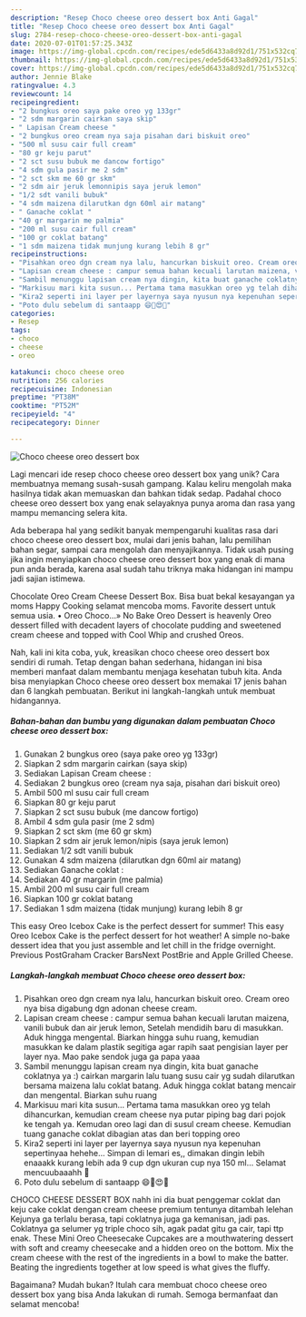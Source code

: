 ```yaml
---
description: "Resep Choco cheese oreo dessert box Anti Gagal"
title: "Resep Choco cheese oreo dessert box Anti Gagal"
slug: 2784-resep-choco-cheese-oreo-dessert-box-anti-gagal
date: 2020-07-01T01:57:25.343Z
image: https://img-global.cpcdn.com/recipes/ede5d6433a8d92d1/751x532cq70/choco-cheese-oreo-dessert-box-foto-resep-utama.jpg
thumbnail: https://img-global.cpcdn.com/recipes/ede5d6433a8d92d1/751x532cq70/choco-cheese-oreo-dessert-box-foto-resep-utama.jpg
cover: https://img-global.cpcdn.com/recipes/ede5d6433a8d92d1/751x532cq70/choco-cheese-oreo-dessert-box-foto-resep-utama.jpg
author: Jennie Blake
ratingvalue: 4.3
reviewcount: 14
recipeingredient:
- "2 bungkus oreo saya pake oreo yg 133gr"
- "2 sdm margarin cairkan saya skip"
- " Lapisan Cream cheese "
- "2 bungkus oreo cream nya saja pisahan dari biskuit oreo"
- "500 ml susu cair full cream"
- "80 gr keju parut"
- "2 sct susu bubuk me dancow fortigo"
- "4 sdm gula pasir me 2 sdm"
- "2 sct skm me 60 gr skm"
- "2 sdm air jeruk lemonnipis saya jeruk lemon"
- "1/2 sdt vanili bubuk"
- "4 sdm maizena dilarutkan dgn 60ml air matang"
- " Ganache coklat "
- "40 gr margarin me palmia"
- "200 ml susu cair full cream"
- "100 gr coklat batang"
- "1 sdm maizena tidak munjung kurang lebih 8 gr"
recipeinstructions:
- "Pisahkan oreo dgn cream nya lalu, hancurkan biskuit oreo. Cream oreo nya bisa digabung dgn adonan cheese cream."
- "Lapisan cream cheese : campur semua bahan kecuali larutan maizena, vanili bubuk dan air jeruk lemon, Setelah mendidih baru di masukkan. Aduk hingga mengental. Biarkan hingga suhu ruang, kemudian masukkan ke dalam plastik segitiga agar rapih saat pengisian layer per layer nya. Mao pake sendok juga ga papa yaaa"
- "Sambil menunggu lapisan cream nya dingin, kita buat ganache coklatnya ya :) cairkan margarin lalu tuang susu cair yg sudah dilarutkan bersama maizena lalu coklat batang. Aduk hingga coklat batang mencair dan mengental. Biarkan suhu ruang"
- "Markisuu mari kita susun... Pertama tama masukkan oreo yg telah dihancurkan, kemudian cream cheese nya putar piping bag dari pojok ke tengah ya. Kemudan oreo lagi dan di susul cream cheese. Kemudian tuang ganache coklat dibagian atas dan beri topping oreo"
- "Kira2 seperti ini layer per layernya saya nyusun nya kepenuhan sepertinyaa hehehe... Simpan di lemari es,, dimakan dingin lebih enaaakk kurang lebih ada 9 cup dgn ukuran cup nya 150 ml... Selamat mencuubaaahh 🥰"
- "Poto dulu sebelum di santaapp 😄💋😍🥰"
categories:
- Resep
tags:
- choco
- cheese
- oreo

katakunci: choco cheese oreo 
nutrition: 256 calories
recipecuisine: Indonesian
preptime: "PT38M"
cooktime: "PT52M"
recipeyield: "4"
recipecategory: Dinner

---
```



![Choco cheese oreo dessert box](https://img-global.cpcdn.com/recipes/ede5d6433a8d92d1/751x532cq70/choco-cheese-oreo-dessert-box-foto-resep-utama.jpg)

Lagi mencari ide resep choco cheese oreo dessert box yang unik? Cara membuatnya memang susah-susah gampang. Kalau keliru mengolah maka hasilnya tidak akan memuaskan dan bahkan tidak sedap. Padahal choco cheese oreo dessert box yang enak selayaknya punya aroma dan rasa yang mampu memancing selera kita.

Ada beberapa hal yang sedikit banyak mempengaruhi kualitas rasa dari choco cheese oreo dessert box, mulai dari jenis bahan, lalu pemilihan bahan segar, sampai cara mengolah dan menyajikannya. Tidak usah pusing jika ingin menyiapkan choco cheese oreo dessert box yang enak di mana pun anda berada, karena asal sudah tahu triknya maka hidangan ini mampu jadi sajian istimewa.

Chocolate Oreo Cream Cheese Dessert Box. Bisa buat bekal kesayangan ya moms Happy Cooking selamat mencoba moms. Favorite dessert untuk semua usia. • Oreo Choco…» No Bake Oreo Dessert is heavenly Oreo dessert filled with decadent layers of chocolate pudding and sweetened cream cheese and topped with Cool Whip and crushed Oreos.


Nah, kali ini kita coba, yuk, kreasikan choco cheese oreo dessert box sendiri di rumah. Tetap dengan bahan sederhana, hidangan ini bisa memberi manfaat dalam membantu menjaga kesehatan tubuh kita. Anda bisa menyiapkan Choco cheese oreo dessert box memakai 17 jenis bahan dan 6 langkah pembuatan. Berikut ini langkah-langkah untuk membuat hidangannya.

<!--inarticleads1-->

##### Bahan-bahan dan bumbu yang digunakan dalam pembuatan Choco cheese oreo dessert box:

1. Gunakan 2 bungkus oreo (saya pake oreo yg 133gr)
1. Siapkan 2 sdm margarin cairkan (saya skip)
1. Sediakan  Lapisan Cream cheese :
1. Sediakan 2 bungkus oreo (cream nya saja, pisahan dari biskuit oreo)
1. Ambil 500 ml susu cair full cream
1. Siapkan 80 gr keju parut
1. Siapkan 2 sct susu bubuk (me dancow fortigo)
1. Ambil 4 sdm gula pasir (me 2 sdm)
1. Siapkan 2 sct skm (me 60 gr skm)
1. Siapkan 2 sdm air jeruk lemon/nipis (saya jeruk lemon)
1. Sediakan 1/2 sdt vanili bubuk
1. Gunakan 4 sdm maizena (dilarutkan dgn 60ml air matang)
1. Sediakan  Ganache coklat :
1. Sediakan 40 gr margarin (me palmia)
1. Ambil 200 ml susu cair full cream
1. Siapkan 100 gr coklat batang
1. Sediakan 1 sdm maizena (tidak munjung) kurang lebih 8 gr


This easy Oreo Icebox Cake is the perfect dessert for summer! This easy Oreo Icebox Cake is the perfect dessert for hot weather! A simple no-bake dessert idea that you just assemble and let chill in the fridge overnight. Previous PostGraham Cracker BarsNext PostBrie and Apple Grilled Cheese. 

<!--inarticleads2-->

##### Langkah-langkah membuat Choco cheese oreo dessert box:

1. Pisahkan oreo dgn cream nya lalu, hancurkan biskuit oreo. Cream oreo nya bisa digabung dgn adonan cheese cream.
1. Lapisan cream cheese : campur semua bahan kecuali larutan maizena, vanili bubuk dan air jeruk lemon, Setelah mendidih baru di masukkan. Aduk hingga mengental. Biarkan hingga suhu ruang, kemudian masukkan ke dalam plastik segitiga agar rapih saat pengisian layer per layer nya. Mao pake sendok juga ga papa yaaa
1. Sambil menunggu lapisan cream nya dingin, kita buat ganache coklatnya ya :) cairkan margarin lalu tuang susu cair yg sudah dilarutkan bersama maizena lalu coklat batang. Aduk hingga coklat batang mencair dan mengental. Biarkan suhu ruang
1. Markisuu mari kita susun... Pertama tama masukkan oreo yg telah dihancurkan, kemudian cream cheese nya putar piping bag dari pojok ke tengah ya. Kemudan oreo lagi dan di susul cream cheese. Kemudian tuang ganache coklat dibagian atas dan beri topping oreo
1. Kira2 seperti ini layer per layernya saya nyusun nya kepenuhan sepertinyaa hehehe... Simpan di lemari es,, dimakan dingin lebih enaaakk kurang lebih ada 9 cup dgn ukuran cup nya 150 ml... Selamat mencuubaaahh 🥰
1. Poto dulu sebelum di santaapp 😄💋😍🥰


CHOCO CHEESE DESSERT BOX nahh ini dia buat penggemar coklat dan keju cake coklat dengan cream cheese premium tentunya ditambah lelehan Kejunya ga terlalu berasa, tapi coklatnya juga ga kemanisan, jadi pas. Coklatnya ga selumer yg triple choco sih, agak padat gitu ga cair, tapi ttp enak. These Mini Oreo Cheesecake Cupcakes are a mouthwatering dessert with soft and creamy cheesecake and a hidden oreo on the bottom. Mix the cream cheese with the rest of the ingredients in a bowl to make the batter. Beating the ingredients together at low speed is what gives the fluffy. 

Bagaimana? Mudah bukan? Itulah cara membuat choco cheese oreo dessert box yang bisa Anda lakukan di rumah. Semoga bermanfaat dan selamat mencoba!
